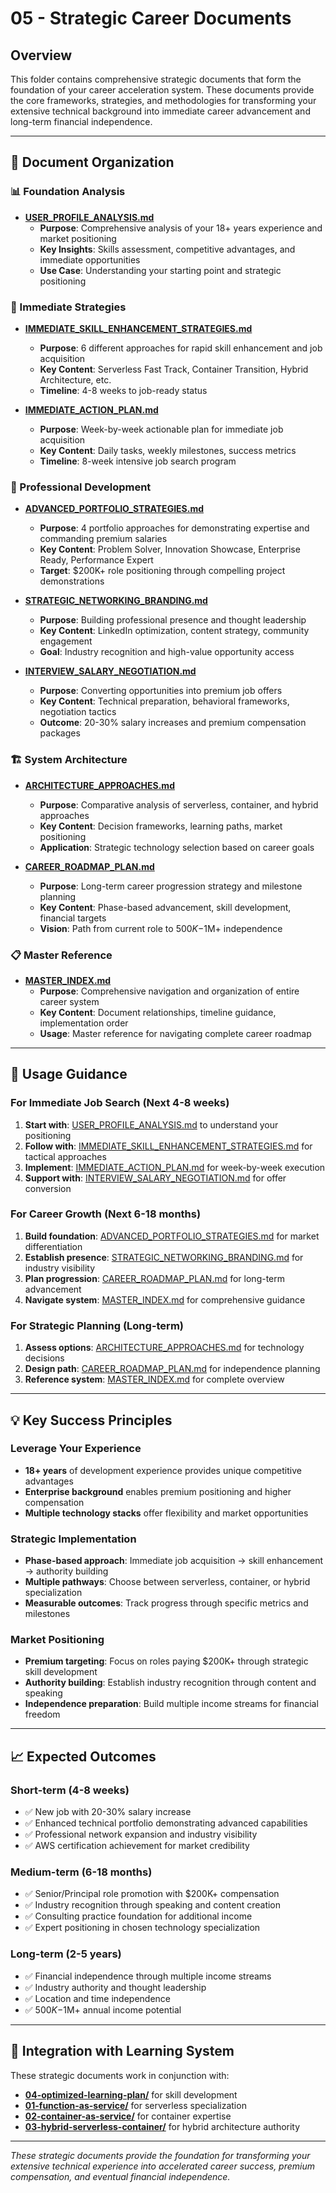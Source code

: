 # 05 - Strategic Career Documents

## Overview
This folder contains comprehensive strategic documents that form the foundation of your career acceleration system. These documents provide the core frameworks, strategies, and methodologies for transforming your extensive technical background into immediate career advancement and long-term financial independence.

---

## 📂 Document Organization

### **📊 Foundation Analysis**
- **[USER_PROFILE_ANALYSIS.md](USER_PROFILE_ANALYSIS.md)** 
  - **Purpose**: Comprehensive analysis of your 18+ years experience and market positioning
  - **Key Insights**: Skills assessment, competitive advantages, and immediate opportunities
  - **Use Case**: Understanding your starting point and strategic positioning

### **🎯 Immediate Strategies**
- **[IMMEDIATE_SKILL_ENHANCEMENT_STRATEGIES.md](IMMEDIATE_SKILL_ENHANCEMENT_STRATEGIES.md)**
  - **Purpose**: 6 different approaches for rapid skill enhancement and job acquisition
  - **Key Content**: Serverless Fast Track, Container Transition, Hybrid Architecture, etc.
  - **Timeline**: 4-8 weeks to job-ready status

- **[IMMEDIATE_ACTION_PLAN.md](IMMEDIATE_ACTION_PLAN.md)**
  - **Purpose**: Week-by-week actionable plan for immediate job acquisition
  - **Key Content**: Daily tasks, weekly milestones, success metrics
  - **Timeline**: 8-week intensive job search program

### **💼 Professional Development**
- **[ADVANCED_PORTFOLIO_STRATEGIES.md](ADVANCED_PORTFOLIO_STRATEGIES.md)**
  - **Purpose**: 4 portfolio approaches for demonstrating expertise and commanding premium salaries
  - **Key Content**: Problem Solver, Innovation Showcase, Enterprise Ready, Performance Expert
  - **Target**: $200K+ role positioning through compelling project demonstrations

- **[STRATEGIC_NETWORKING_BRANDING.md](STRATEGIC_NETWORKING_BRANDING.md)**
  - **Purpose**: Building professional presence and thought leadership
  - **Key Content**: LinkedIn optimization, content strategy, community engagement
  - **Goal**: Industry recognition and high-value opportunity access

- **[INTERVIEW_SALARY_NEGOTIATION.md](INTERVIEW_SALARY_NEGOTIATION.md)**
  - **Purpose**: Converting opportunities into premium job offers
  - **Key Content**: Technical preparation, behavioral frameworks, negotiation tactics
  - **Outcome**: 20-30% salary increases and premium compensation packages

### **🏗️ System Architecture**
- **[ARCHITECTURE_APPROACHES.md](ARCHITECTURE_APPROACHES.md)**
  - **Purpose**: Comparative analysis of serverless, container, and hybrid approaches
  - **Key Content**: Decision frameworks, learning paths, market positioning
  - **Application**: Strategic technology selection based on career goals

- **[CAREER_ROADMAP_PLAN.md](CAREER_ROADMAP_PLAN.md)**
  - **Purpose**: Long-term career progression strategy and milestone planning
  - **Key Content**: Phase-based advancement, skill development, financial targets
  - **Vision**: Path from current role to $500K-$1M+ independence

### **📋 Master Reference**
- **[MASTER_INDEX.md](MASTER_INDEX.md)**
  - **Purpose**: Comprehensive navigation and organization of entire career system
  - **Key Content**: Document relationships, timeline guidance, implementation order
  - **Usage**: Master reference for navigating complete career roadmap

---

## 🎯 **Usage Guidance**

### **For Immediate Job Search (Next 4-8 weeks)**
1. **Start with**: [USER_PROFILE_ANALYSIS.md](USER_PROFILE_ANALYSIS.md) to understand your positioning
2. **Follow with**: [IMMEDIATE_SKILL_ENHANCEMENT_STRATEGIES.md](IMMEDIATE_SKILL_ENHANCEMENT_STRATEGIES.md) for tactical approaches
3. **Implement**: [IMMEDIATE_ACTION_PLAN.md](IMMEDIATE_ACTION_PLAN.md) for week-by-week execution
4. **Support with**: [INTERVIEW_SALARY_NEGOTIATION.md](INTERVIEW_SALARY_NEGOTIATION.md) for offer conversion

### **For Career Growth (Next 6-18 months)**
1. **Build foundation**: [ADVANCED_PORTFOLIO_STRATEGIES.md](ADVANCED_PORTFOLIO_STRATEGIES.md) for market differentiation
2. **Establish presence**: [STRATEGIC_NETWORKING_BRANDING.md](STRATEGIC_NETWORKING_BRANDING.md) for industry visibility
3. **Plan progression**: [CAREER_ROADMAP_PLAN.md](CAREER_ROADMAP_PLAN.md) for long-term advancement
4. **Navigate system**: [MASTER_INDEX.md](MASTER_INDEX.md) for comprehensive guidance

### **For Strategic Planning (Long-term)**
1. **Assess options**: [ARCHITECTURE_APPROACHES.md](ARCHITECTURE_APPROACHES.md) for technology decisions
2. **Design path**: [CAREER_ROADMAP_PLAN.md](CAREER_ROADMAP_PLAN.md) for independence planning
3. **Reference system**: [MASTER_INDEX.md](MASTER_INDEX.md) for complete overview

---

## 💡 **Key Success Principles**

### **Leverage Your Experience**
- **18+ years** of development experience provides unique competitive advantages
- **Enterprise background** enables premium positioning and higher compensation
- **Multiple technology stacks** offer flexibility and market opportunities

### **Strategic Implementation**
- **Phase-based approach**: Immediate job acquisition → skill enhancement → authority building
- **Multiple pathways**: Choose between serverless, container, or hybrid specialization
- **Measurable outcomes**: Track progress through specific metrics and milestones

### **Market Positioning**
- **Premium targeting**: Focus on roles paying $200K+ through strategic skill development
- **Authority building**: Establish industry recognition through content and speaking
- **Independence preparation**: Build multiple income streams for financial freedom

---

## 📈 **Expected Outcomes**

### **Short-term (4-8 weeks)**
- ✅ New job with 20-30% salary increase
- ✅ Enhanced technical portfolio demonstrating advanced capabilities
- ✅ Professional network expansion and industry visibility
- ✅ AWS certification achievement for market credibility

### **Medium-term (6-18 months)**
- ✅ Senior/Principal role promotion with $200K+ compensation
- ✅ Industry recognition through speaking and content creation
- ✅ Consulting practice foundation for additional income
- ✅ Expert positioning in chosen technology specialization

### **Long-term (2-5 years)**
- ✅ Financial independence through multiple income streams
- ✅ Industry authority and thought leadership
- ✅ Location and time independence
- ✅ $500K-$1M+ annual income potential

---

## 🔄 **Integration with Learning System**

These strategic documents work in conjunction with:
- **[04-optimized-learning-plan/](../04-optimized-learning-plan/)** for skill development
- **[01-function-as-service/](../01-function-as-service/)** for serverless specialization
- **[02-container-as-service/](../02-container-as-service/)** for container expertise
- **[03-hybrid-serverless-container/](../03-hybrid-serverless-container/)** for hybrid architecture authority

---

*These strategic documents provide the foundation for transforming your extensive technical experience into accelerated career success, premium compensation, and eventual financial independence.*